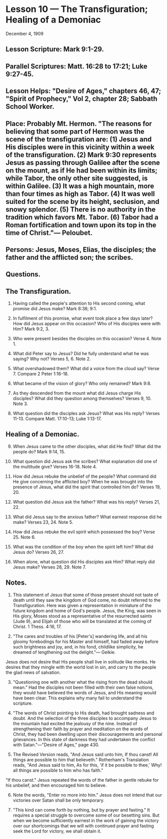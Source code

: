 # Lesson 10 — The Transfiguration; Healing of a Demoniac

December 4, 1909

## Lesson Scripture: Mark 9:1-29.
## Parallel Scriptures: Matt. 16:28 to 17:21; Luke 9:27-45.
## Lesson Helps: "Desire of Ages," chapters 46, 47; "Spirit of Prophecy," Vol 2, chapter 28; Sabbath School Worker.

## Place: Probably Mt. Hermon. "The reasons for believing that some part of Hermon was the scene of the transfiguration are: (1) Jesus and His disciples were in this vicinity within a week of the transfiguration. (2) Mark 9:30 represents Jesus as passing through Galilee after the scene on the mount, as if He had been within its limits; while Tabor, the only other site suggested, is within Galilee. (3) It was a high mountain, more than four times as high as Tabor. (4) It was well suited for the scene by its height, seclusion, and snowy splendor. (5) There is no authority in the tradition which favors Mt. Tabor. (6) Tabor had a Roman fortification and town upon its top in the time of Christ."— Peloubet.

## Persons: Jesus, Moses, Elias, the disciples; the father and the afflicted son; the scribes.

## Questions.

## The Transfiguration.

1. Having called the people's attention to His second coming, what promise did Jesus make? Mark 8:38; 9:1.

2. In fulfilment of this promise, what event took place a few days later? How did Jesus appear on this occasion? Who of His disciples were with Him? Mark 9:2, 3.

3. Who were present besides the disciples on this occasion? Verse 4. Note 1.

4. What did Peter say to Jesus? Did he fully understand what he was saying? Why not? Verses 5, 6. Note 2.

5. What overshadowed them? What did a voice from the cloud say? Verse 7. Compare 2 Peter 1:16-18.

6. What became of the vision of glory? Who only remained? Mark 9:8.

7. As they descended from the mount what did Jesus charge His disciples? What did they question among themselves? Verses 9, 10. Note 3.

8. What question did the disciples ask Jesus? What was His reply? Verses 11-13. Compare Matt. 17:10-13; Luke 1:13-17.

## Healing of a Demoniac.

9. When Jesus came to the other disciples, what did He find? What did the people do? Mark 9:14, 15.

10. What question did Jesus ask the scribes? What explanation did one of the multitude give? Verses 16-18. Note 4.

11. How did Jesus rebuke the unbelief of the people? What command did He give concerning the afflicted boy? When he was brought into the presence of Jesus, what did the spirit that controlled him do? Verses 19, 20.

12. What question did Jesus ask the father? What was his reply? Verses 21, 22.

13. What did Jesus say to the anxious father? What earnest response did he make? Verses 23, 24. Note 5.

14. How did Jesus rebuke the evil spirit which possessed the boy? Verse 25. Note 6.

15. What was the condition of the boy when the spirit left him? What did Jesus do? Verses 26, 27.

16. When alone, what question did His disciples ask Him? What reply did Jesus make? Verses 28, 29. Note 7.

## Notes.

1. This statement of Jesus that some of those present should not taste of death until they saw the kingdom of God come, no doubt referred to the Transfiguration. Here was given a representation in miniature of the future kingdom and home of God's people. Jesus, the King, was seen in His glory, Moses stood as a representative of the resurrected saints (Jude 9), and Elijah of those who will be translated at the coming of Christ. 1 Thess. 4:16, 17.

2. "The cares and troubles of his [Peter's] wandering life, and all his gloomy forebodings for his Master and himself, had faded away before such brightness and joy, and, in his fond, childlike simplicity, he dreamed of lengthening out the delight."— Geikie.

Jesus does not desire that His people shall live in solitude like monks. He desires that they mingle with the world lost in sin, and carry to the people the glad news of salvation.

3. "Questioning one with another what the rising from the dead should mean." Had the disciples not been filled with their own false notions, they would have believed the words of Jesus, and His meaning would have been clear. This explains why many fail to understand the scripture.

4. "The words of Christ pointing to His death, had brought sadness and doubt. And the selection of the three disciples to accompany Jesus to the mountain had excited the jealousy of the nine. Instead of strengthening their faith by prayer and meditation on the words of Christ, they had been dwelling upon their discouragements and personal grievances. In this state of darkness they had undertaken the conflict with Satan."—"Desire of Ages," page 430.

5. The Revised Version reads, "And Jesus said unto him, If thou canst! All things are possible to him that believeth." Rotherham's Translation reads, "And Jesus said to him, As for this, 'if it be possible to thee,' Why! all things are possible to him who has faith."

"If thou canst." Jesus repeated the words of the father in gentle rebuke for his unbelief, and then encouraged him to believe.

6. Note the words, "Enter no more into him." Jesus does not intend that our victories over Satan shall be only temporary.

7. "This kind can come forth by nothing, but by prayer and fasting." It requires a special struggle to overcome some of our besetting sins. But when we become sufficiently earnest in the work of gaining the victory over our shortcomings that we will with continued prayer and fasting seek the Lord for victory, we shall obtain it.
